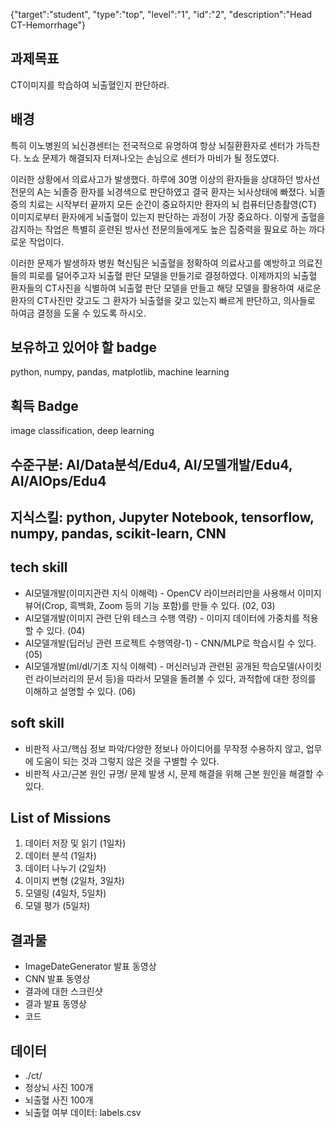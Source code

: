 {"target":"student", "type":"top", "level":"1", "id":"2", "description":"Head CT-Hemorrhage"}

## 과제목표
CT이미지를 학습하여 뇌출혈인지 판단하라.
## 배경
특히 이노병원의 뇌신경센터는 전국적으로 유명하여 항상 뇌질환환자로 센터가 가득찬다. 노쇼 문제가 해결되자 터져나오는 손님으로 센터가 마비가 될 정도였다.

이러한 상황에서 의료사고가 발생했다. 하루에 30명 이상의 환자들을 상대하던 방사선 전문의 A는 뇌졸증 환자를 뇌경색으로 판단하였고 결국 환자는 뇌사상태에 빠졌다. 뇌졸증의 치료는 시작부터 끝까지 모든 순간이 중요하지만 환자의 뇌 컴퓨터단층촬영(CT) 이미지로부터 환자에게 뇌출혈이 있는지 판단하는 과정이 가장 중요하다. 이렇게 출혈을 감지하는 작업은 특별히 훈련된 방사선 전문의들에게도 높은 집중력을 필요로 하는 까다로운 작업이다.

이러한 문제가 발생하자 병원 혁신팀은 뇌출혈을 정확하여 의료사고를 예방하고 의료진들의 피로를 덜어주고자 뇌출혈 판단 모델을 만들기로 결정하였다. 이제까지의 뇌출혈 환자들의 CT사진을 식별하여 뇌출혈 판단 모델을 만들고 해당 모델을 활용하여 새로운 환자의 CT사진만 갖고도 그 환자가 뇌출혈을 갖고 있는지 빠르게 판단하고, 의사들로 하여금 결정을 도울 수 있도록 하시오.

## 보유하고 있어야 할 badge
python, numpy, pandas, matplotlib, machine learning
## 획득 Badge
image classification, deep learning
## 수준구분: AI/Data분석/Edu4, AI/모델개발/Edu4, AI/AIOps/Edu4
## 지식스킬: python, Jupyter Notebook, tensorflow, numpy, pandas, scikit-learn, CNN
## tech skill
* AI모델개발(이미지관련 지식 이해력) - OpenCV 라이브러리만을 사용해서 이미지 뷰어(Crop, 흑백화, Zoom 등의 기능 포함)를 만들 수 있다. (02, 03)
* AI모델개발(이미지 관련 단위 테스크 수행 역량) - 이미지 데이터에 가중치를 적용할 수 있다. (04)
* AI모델개발(딥러닝 관련 프로젝트 수행역량-1) - CNN/MLP로 학습시킬 수 있다. (05)
* AI모델개발(ml/dl/기초 지식 이해력) - 머신러닝과 관련된 공개된 학습모델(사이킷런 라이브러리의 문서 등)을 따라서 모델을 돌려볼 수 있다, 과적합에 대한 정의를 이해하고 설명할 수 있다. (06)
## soft skill
* 비판적 사고/핵심 정보 파악/다양한 정보나 아이디어를 무작정 수용하지 않고, 업무에 도움이 되는 것과 그렇지 않은 것을 구별할 수 있다.
* 비판적 사고/근본 원인 규명/ 문제 발생 시, 문제 해결을 위해 근본 원인을 해결할 수 있다.

## List of Missions
1. 데이터 저장 및 읽기 (1일차)
2. 데이터 분석 (1일차)
3. 데이터 나누기 (2일차)
4. 이미지 변형 (2일차, 3일차)
5. 모델링 (4일차, 5일차)
6. 모델 평가 (5일차)

## 결과물
* ImageDateGenerator 발표 동영상
* CNN 발표 동영상
* 결과에 대한 스크린샷
* 결과 발표 동영상
* 코드

## 데이터
* ./ct/
* 정상뇌 사진 100개
* 뇌출혈 사진 100개
* 뇌출혈 여부 데이터: labels.csv
